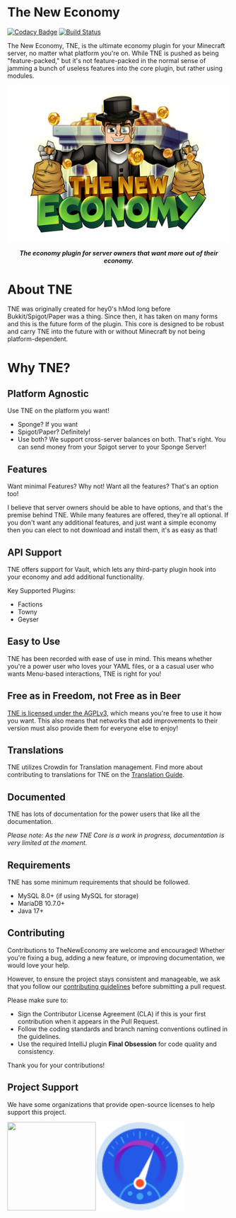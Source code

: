 # The New Economy

[![Codacy Badge](https://app.codacy.com/project/badge/Grade/246101510dca4eb9a729ef178dae682c)](https://app.codacy.com/gh/TheNewEconomy/EconomyCore/dashboard?utm_source=gh&utm_medium=referral&utm_content=&utm_campaign=Badge_grade)
[![Build Status](https://ci.codemc.io/job/creatorfromhell/job/TNE/badge/icon)](https://ci.codemc.io/job/creatorfromhell/job/TNE/)

The New Economy, TNE, is the ultimate economy plugin for your Minecraft server, no matter what
platform you're on. While
TNE is pushed as being "feature-packed," but it's not feature-packed in the normal sense of jamming
a bunch of useless features
into the core plugin, but rather using modules.

<p align="center">
    <img src="logo.png" width="500" />
</p>    
<p align="center">    
<i><b>The economy plugin for server owners that want more out of their economy.</b></i>
</p>

# About TNE

TNE was originally created for hey0's hMod long before Bukkit/Spigot/Paper was a thing. Since then,
it has taken on many
forms and this is the future form of the plugin. This core is designed to be robust and carry TNE
into the future with or
without Minecraft by not being platform-dependent.

# Why TNE?

## Platform Agnostic

Use TNE on the platform you want!

- Sponge? If you want
- Spigot/Paper? Definitely!
- Use both? We support cross-server balances on both. That's right. You can send money from your
  Spigot server to your
  Sponge Server!

## Features

Want minimal Features? Why not! Want all the features? That's an option too!

I believe that server owners should be able to have options, and that's the premise behind TNE.
While many features are
offered, they're all optional. If you don't want any additional features, and just want a simple
economy then you can elect
to not download and install them, it's as easy as that!

## API Support

TNE offers support for Vault, which lets any third-party plugin hook into your economy and add
additional functionality.

Key Supported Plugins:

- Factions
- Towny
- Geyser

## Easy to Use

TNE has been recorded with ease of use in mind. This means whether you're a power user who loves
your YAML files, or a
a casual user who wants Menu-based interactions, TNE is right for you!

## Free as in Freedom, not Free as in Beer

[TNE is licensed under the AGPLv3](license.md), which means you're free to use it how you want. This
also means that
networks that add improvements to their version must also provide them for everyone else to enjoy!

## Translations

TNE utilizes Crowdin for Translation management. Find more about contributing to translations
for TNE on
the [Translation Guide](https://github.com/TheNewEconomy/EconomyCore/wiki/Translation-Guide).

## Documented

TNE has lots of documentation for the power users that like all the documentation.

*Please note: As the new TNE Core is a work in progress, documentation is very limited at the
moment.*

## Requirements

TNE has some minimum requirements that should be followed.

- MySQL 8.0+ (if using MySQL for storage)
- MariaDB 10.7.0+
- Java 17+

## Contributing

Contributions to TheNewEconomy are welcome and encouraged! Whether you're fixing a bug, adding a new feature, or improving documentation, we would love your help.

However, to ensure the project stays consistent and manageable, we ask that you follow our [contributing guidelines](.contributing/contributing.md) before submitting a pull request.

Please make sure to:

- Sign the Contributor License Agreement (CLA) if this is your first contribution when it appears in the Pull Request.
- Follow the coding standards and branch naming conventions outlined in the guidelines.
- Use the required IntelliJ plugin **Final Obsession** for code quality and consistency.

Thank you for your contributions!

## Project Support

We have some organizations that provide open-source licenses to help support this project.

<a href="https://jb.gg/OpenSourceSupport"><img align="left" width="200" height="200" src="https://resources.jetbrains.com/storage/products/company/brand/logos/jb_beam.png"></a>
<a href="https://www.ej-technologies.com/products/jprofiler/overview.html"><img align="left" width="200" height="200" src="jprofiler.svg"></a>



